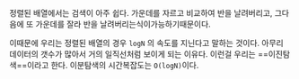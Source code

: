 정렬된 배열에서는 검색이 아주 쉽다.
가운데를 자르고 비교하여 반을 날려버리고,
그다음에 또 가운데를 잘라 반을 날려버리는식이가능하기때문이다.

이때문에 우리는 정렬된 배열의 경우 `logN` 의 속도를 지닌다고 말하는 것이다.
아무리 데이터의 갯수가 많아서 거의 일직선처럼 보이게 되는 이유다.
이런걸 우리는 ==이진탐색==이라고 한다.
이분탐색의 시간복잡도는 `O(logN)`이다. 



